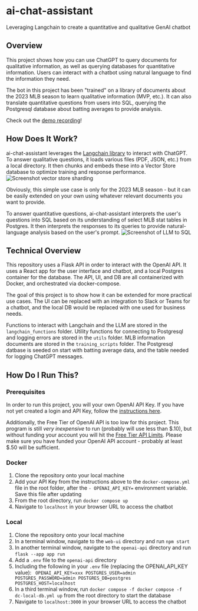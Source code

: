 # ai-chat-assistant
Leveraging Langchain to create a quantitative and qualitative GenAI chatbot

## Overview
This project shows how you can use ChatGPT to query documents for qualitative information, as well as querying databases for quantitative information. Users can interact with a chatbot using natural language to find the information they need.

The bot in this project has been "trained" on a library of documents about the 2023 MLB season to learn qualitative information (MVP, etc.). It can also translate quantitative questions from users into SQL, querying the Postgresql database about batting averages to provide analysis.

Check out the [demo recording](https://drive.google.com/file/d/1gaLQwQyvAbfRfOVejp19ukCOEMoqoLJb/view?usp=drive_link)!

## How Does It Work?
ai-chat-assistant leverages the [Langchain library](https://www.langchain.com) to interact with ChatGPT. To answer qualitative questions, it loads various files (PDF, JSON, etc.) from a local directory. It then chunks and embeds these into a Vector Store database to optimize training and response performance.
![Screenshot vector store sharding](https://python.langchain.com/assets/images/vector_stores-125d1675d58cfb46ce9054c9019fea72.jpg)

Obviously, this simple use case is only for the 2023 MLB season - but it can be easily extended on your own using whatever relevant documents you want to provide.

To answer quantitative questions, ai-chat-assistant interprets the user's questions into SQL based on its understanding of select MLB stat tables in Postgres. It then interprets the responses to its queries to provide natural-language analysis based on the user's prompt.
![Screenshot of LLM to SQL](https://python.langchain.com/assets/images/sql_usecase-d432701261f05ab69b38576093718cf3.png)

## Technical Overview
This repository uses a Flask API in order to interact with the OpenAI API. It uses a React app for the user interface and chatbot, and a local Postgres container for the database. The API, UI, and DB are all containerized with Docker, and orchestrated via docker-compose.

The goal of this project is to show how it can be extended for more practical use cases. The UI can be replaced with an integration to Slack or Teams for a chatbot, and the local DB would be replaced with one used for business needs.

Functions to interact with Langchain and the LLM are stored in the `langchain_functions` folder. Utility functions for connecting to Postgresql and logging errors are stored in the `utils` folder. MLB information documents are stored in the `training_scripts` folder. The Postgresql datbase is seeded on start with batting average data, and the table needed for logging ChatGPT messages.

## How Do I Run This?
### Prerequisites
In order to run this project, you will your own OpenAI API Key. If you have not yet created a login and API Key, follow the [instructions here](https://www.howtogeek.com/885918/how-to-get-an-openai-api-key/#:~:text=To%20get%20an%20API%20Key,this%20button%20to%20get%20one.).

Additionally, the Free Tier of OpenAI API is too low for this project. This program is still *very inexpensive* to run (probably will use less than $.10), but without funding your account you will hit the [Free Tier API Limits](https://platform.openai.com/docs/guides/rate-limits?context=tier-free). Please make sure you have funded your OpenAI API account - probably at least $.50 will be sufficient.

### Docker
1. Clone the repository onto your local machine
2. Add your API Key from the instructions above to the `docker-compose.yml` file in the root folder, after the `- OPENAI_API_KEY=` environment variable. Save this file after updating
3. From the root directory, run `docker compose up`
4. Navigate to `localhost` in your browser URL to access the chatbot

### Local
1. Clone the repository onto your local machine
2. In a terminal window, navigate to the `web-ui` directory and run `npm start`
3. In another terminal window, navigate to the `openai-api` directory and run `flask --app app run`
4. Add a `.env` file to the `openai-api` directory
5. Including the following in your `.env` file (replacing the OPENAI_API_KEY value): ```
OPENAI_API_KEY=xxx
POSTGRES_USER=admin
POSTGRES_PASSWORD=admin
POSTGRES_DB=postgres
POSTGRES_HOST=localhost```
6. In a third terminal window, run `docker compose -f docker compose -f dc-local-db.yml up` from the root directory to start the database
7. Navigate to `localhost:3000` in your browser URL to access the chatbot